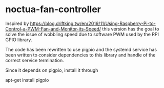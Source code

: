 # noctua-fan-controller


Inspired by https://blog.driftking.tw/en/2019/11/Using-Raspberry-Pi-to-Control-a-PWM-Fan-and-Monitor-its-Speed/ this version has 
the goal to solve the issue of wobbling speed due to software PWM used by the RPI GPIO library.

The code has been rewritten to use pigpio and the systemd service has been written to consider dependencies to this library and 
handle of the correct service termination.

Since it depends on pigpio, install it through

apt-get install pigpio
